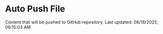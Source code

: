# Auto Push File

Content that will be pushed to GitHub repository.
Last updated: 08/16/2025, 09:15:03 AM